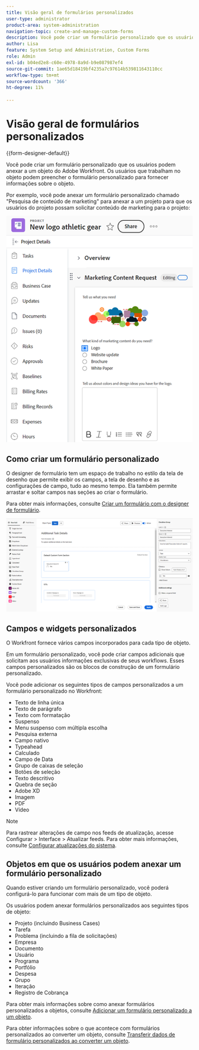 ```yaml
---
title: Visão geral de formulários personalizados
user-type: administrator
product-area: system-administration
navigation-topic: create-and-manage-custom-forms
description: Você pode criar um formulário personalizado que os usuários podem anexar a um objeto do Adobe Workfront. Os usuários que trabalham no objeto podem preencher o formulário personalizado para fornecer informações sobre o objeto.
author: Lisa
feature: System Setup and Administration, Custom Forms
role: Admin
exl-id: b04ed2e8-c60e-4978-8a9d-b9e087987ef4
source-git-commit: 1ae65d18419bf4235a7c97614b539811643110cc
workflow-type: tm+mt
source-wordcount: '366'
ht-degree: 11%

---
```


# Visão geral de formulários personalizados

<!--Audited: 12/2023-->

{{form-designer-default}}

Você pode criar um formulário personalizado que os usuários podem anexar a um objeto do Adobe Workfront. Os usuários que trabalham no objeto podem preencher o formulário personalizado para fornecer informações sobre o objeto.

Por exemplo, você pode anexar um formulário personalizado chamado &quot;Pesquisa de conteúdo de marketing&quot; para anexar a um projeto para que os usuários do projeto possam solicitar conteúdo de marketing para o projeto:

![](assets/see-image-details-page.png)

## Como criar um formulário personalizado

O designer de formulário tem um espaço de trabalho no estilo da tela de desenho que permite exibir os campos, a tela de desenho e as configurações de campo, tudo ao mesmo tempo. Ela também permite arrastar e soltar campos nas seções ao criar o formulário.

Para obter mais informações, consulte [Criar um formulário com o designer de formulário](/help/quicksilver/administration-and-setup/customize-workfront/create-manage-custom-forms/form-designer/design-a-form/design-a-form.md).

![Designer de formulário de exemplo](assets/form-designer-example.png)

## Campos e widgets personalizados

O Workfront fornece vários campos incorporados para cada tipo de objeto.

Em um formulário personalizado, você pode criar campos adicionais que solicitam aos usuários informações exclusivas de seus workflows. Esses campos personalizados são os blocos de construção de um formulário personalizado.

Você pode adicionar os seguintes tipos de campos personalizados a um formulário personalizado no Workfront:

* Texto de linha única
* Texto de parágrafo
* Texto com formatação
* Suspenso
* Menu suspenso com múltipla escolha
* Pesquisa externa
* Campo nativo
* Typeahead
* Calculado
* Campo de Data
* Grupo de caixas de seleção
* Botões de seleção
* Texto descritivo
* Quebra de seção
* Adobe XD
* Imagem
* PDF
* Vídeo

>[!NOTE]
>
>Para rastrear alterações de campo nos feeds de atualização, acesse Configurar > Interface > Atualizar feeds. Para obter mais informações, consulte [Configurar atualizações do sistema](/help/quicksilver/administration-and-setup/set-up-workfront/system-tracked-update-feeds/configure-system-updates.md).

## Objetos em que os usuários podem anexar um formulário personalizado

Quando estiver criando um formulário personalizado, você poderá configurá-lo para funcionar com mais de um tipo de objeto.

Os usuários podem anexar formulários personalizados aos seguintes tipos de objeto:

* Projeto (incluindo Business Cases)
* Tarefa
* Problema (incluindo a fila de solicitações)
* Empresa
* Documento
* Usuário
* Programa
* Portfólio
* Despesa
* Grupo
* Iteração
* Registro de Cobrança

Para obter mais informações sobre como anexar formulários personalizados a objetos, consulte [Adicionar um formulário personalizado a um objeto](../../../workfront-basics/work-with-custom-forms/add-a-custom-form-to-an-object.md).

Para obter informações sobre o que acontece com formulários personalizados ao converter um objeto, consulte [Transferir dados de formulário personalizados ao converter um objeto](/help/quicksilver/administration-and-setup/customize-workfront/create-manage-custom-forms/transfer-custom-form-data-larger-item.md).

